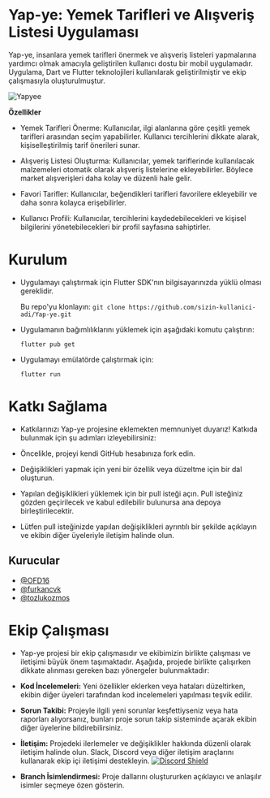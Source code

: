 # **Yap-ye: Yemek Tarifleri ve Alışveriş Listesi Uygulaması**
Yap-ye, insanlara yemek tarifleri önermek ve alışveriş listeleri yapmalarına yardımcı olmak amacıyla geliştirilen kullanıcı dostu bir mobil uygulamadır. Uygulama, Dart ve Flutter teknolojileri kullanılarak geliştirilmiştir ve ekip çalışmasıyla oluşturulmuştur.

![Yapyee](https://github.com/furkancvk/yapye_mobile_app/assets/96663769/4095e981-288a-4e5e-8744-c290c9ec8706)

**Özellikler**
- Yemek Tarifleri Önerme: Kullanıcılar, ilgi alanlarına göre çeşitli yemek tarifleri arasından seçim yapabilirler. Kullanıcı tercihlerini dikkate alarak, kişiselleştirilmiş tarif önerileri sunar.

- Alışveriş Listesi Oluşturma: Kullanıcılar, yemek tariflerinde kullanılacak malzemeleri otomatik olarak alışveriş listelerine ekleyebilirler. Böylece market alışverişleri daha kolay ve düzenli hale gelir.

- Favori Tarifler: Kullanıcılar, beğendikleri tarifleri favorilere ekleyebilir ve daha sonra kolayca erişebilirler.

- Kullanıcı Profili: Kullanıcılar, tercihlerini kaydedebilecekleri ve kişisel bilgilerini yönetebilecekleri bir profil sayfasına sahiptirler.

# Kurulum
- Uygulamayı çalıştırmak için Flutter SDK'nın bilgisayarınızda yüklü olması gereklidir.

   Bu repo'yu klonlayın: `git clone https://github.com/sizin-kullanici-adi/Yap-ye.git`

- Uygulamanın bağımlılıklarını yüklemek için aşağıdaki komutu çalıştırın:

  `flutter pub get`

- Uygulamayı emülatörde çalıştırmak için:

   `flutter run`

# Katkı Sağlama
- Katkılarınızı Yap-ye projesine eklemekten memnuniyet duyarız! Katkıda bulunmak için şu adımları izleyebilirsiniz:

- Öncelikle, projeyi kendi GitHub hesabınıza fork edin.

- Değişiklikleri yapmak için yeni bir özellik veya düzeltme için bir dal oluşturun.

- Yapılan değişiklikleri yüklemek için bir pull isteği açın. Pull isteğiniz gözden geçirilecek ve kabul edilebilir bulunursa ana depoya birleştirilecektir.

- Lütfen pull isteğinizde yapılan değişiklikleri ayrıntılı bir şekilde açıklayın ve ekibin diğer üyeleriyle iletişim halinde olun.

## Kurucular

- [@OFD16](https://github.com/OFD16)
- [@furkancvk](https://github.com/furkancvk)
- [@tozlukozmos](https://github.com/tozlukozmos)

# Ekip Çalışması
- Yap-ye projesi bir ekip çalışmasıdır ve ekibimizin birlikte çalışması ve iletişimi büyük önem taşımaktadır. Aşağıda, projede birlikte çalışırken dikkate alınması gereken bazı yönergeler bulunmaktadır:

- **Kod İncelemeleri:** Yeni özellikler eklerken veya hataları düzeltirken, ekibin diğer üyeleri tarafından kod incelemeleri yapılması teşvik edilir.

- **Sorun Takibi:** Projeyle ilgili yeni sorunlar keşfettiyseniz veya hata raporları alıyorsanız, bunları proje sorun takip sisteminde açarak ekibin diğer üyelerine bildirebilirsiniz.

- **İletişim:** Projedeki ilerlemeler ve değişiklikler hakkında düzenli olarak iletişim halinde olun. Slack, Discord veya diğer iletişim araçlarını kullanarak ekip içi iletişimi destekleyin.   [<img src="https://firebasestorage.googleapis.com/v0/b/my-first-project-5d32d.appspot.com/o/1690018553216?alt=media&token=53d2ca83-a1cb-4bd0-965b-e9b6a93c3c26" alt="Discord Shield"/>](https://discord.gg/8Uw674yC)

- **Branch İsimlendirmesi:** Proje dallarını oluştururken açıklayıcı ve anlaşılır isimler seçmeye özen gösterin.
